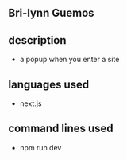 
## Bri-lynn Guemos

## description
* a popup when you enter a site


## languages used 
* next.js


## command lines used
* npm run dev

